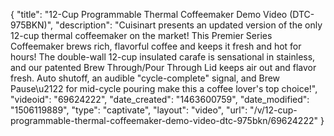 {
    "title": "12-Cup Programmable Thermal Coffeemaker Demo Video (DTC-975BKN)",
    "description": "Cuisinart presents an updated version of the only 12-cup thermal coffeemaker on the market! This Premier Series Coffeemaker brews rich, flavorful coffee and keeps it fresh and hot for hours! The double-wall 12-cup insulated carafe is sensational in stainless, and our patented Brew Through\/Pour Through Lid keeps air out and flavor fresh. Auto shutoff, an audible \"cycle-complete\" signal, and Brew Pause\u2122 for mid-cycle pouring make this a coffee lover's top choice!",
    "videoid": "69624222",
    "date_created": "1463600759",
    "date_modified": "1506119889",
    "type": "captivate",
    "layout": "video",
    "url": "\/v\/12-cup-programmable-thermal-coffeemaker-demo-video-dtc-975bkn\/69624222"
}